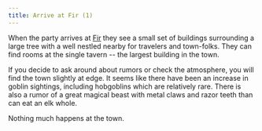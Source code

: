 ```yaml
---
title: Arrive at Fir (1)
---
```


When the party arrives at [Fir]() they see a small set of buildings surrounding a large tree with a well nestled nearby for travelers and town-folks. They can find rooms at the single tavern -- the largest building in the town. 

If you decide to ask around about rumors or check the atmosphere, you will find the town slightly at edge. It seems like there have been an increase in goblin sightings, including hobgoblins which are relatively rare. There is also a rumor of a great magical beast with metal claws and razor teeth than can eat an elk whole.

Nothing much happens at the town.



